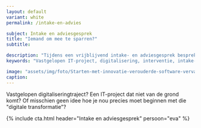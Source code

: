 ```yaml
---
layout: default
variant: white
permalink: /intake-en-advies

subject: Intake en adviesgesprek
title: "Iemand om mee te sparren?"
subtitle: 

description: "Tijdens een vrijblijvend intake- en adviesgesprek bespreken we jouw situatie en hoe we daarbij kunnen helpen."
keywords: "Vastgelopen IT-project, digitalisering, interventie, intake- en advies, oude ICT, can do mentaliteit, design thinking, levende software, innovatie"

image: "assets/img/foto/Starten-met-innovatie-verouderde-software-vervangen.jpg"
caption: 
---
```

Vastgelopen digitaliseringtraject? Een IT-project dat niet van de grond komt? Of misschien geen idee hoe je nou precies moet beginnen met die \"digitale transformatie\"?

{% include cta.html header="Intake en adviesgesprek" persoon="eva" %}
